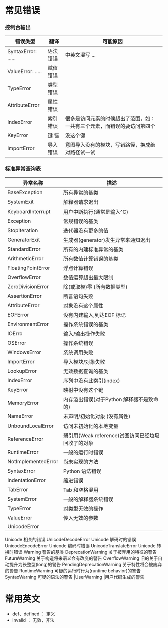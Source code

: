 # 常见错误
### 控制台输出  
| 错误类型 | 翻译   | 可能原因                                 | 
| ------- |------|--------------------------------------|
| SyntaxError: ...... | 语法错误 | 中英文混写 ...                            |
| ValueError: ..... |  赋值错误 |                                      |
| TypeError | 类型错误 |                                      |
| AttributeError | 属性错误 |                                      |
| IndexError | 索引错误 | 很多是访问元素的时候超出了范围，如：一共有三个元素，而错误的要访问第四个 |
| KeyError | 键 错 | 没这个键 | 
| ImportError | 导入错误 | 意图导入没有的模块，写错路径，换成绝对路径试一试 |

### 标准异常查询表  

| 异常名称 | 描述 |
|-----------|--------------|
|BaseException|所有异常的基类|
|SystemExit|解释器请求退出|
|KeyboardInterrupt|用户中断执行(通常是输入^C)|
|Exception|常规错误的基类|
|StopIteration|迭代器没有更多的值|
|GeneratorExit|生成器(generator)发生异常来通知退出|
|StandardError|所有的内建标准异常的基类|
|ArithmeticError|所有数值计算错误的基类|
|FloatingPointError|浮点计算错误|
|OverflowError|数值运算超出最大限制|
|ZeroDivisionError|除(或取模)零 (所有数据类型)|
|AssertionError|断言语句失败|
|AttributeError|对象没有这个属性|
|EOFError|没有内建输入,到达EOF 标记|
|EnvironmentError|操作系统错误的基类|
| IOErro | 输入/输出操作失败
| OSError | 操作系统错误
| WindowsError | 系统调用失败
| ImportError | 导入模块/对象失败
| LookupError | 无效数据查询的基类
| IndexError | 序列中没有此索引(index)
| KeyError | 映射中没有这个键
| MemoryError | 内存溢出错误(对于Python 解释器不是致命的)
| NameError | 未声明/初始化对象 (没有属性)
| UnboundLocalError| 访问未初始化的本地变量
| ReferenceError | 弱引用(Weak reference)试图访问已经垃圾回收了的对象
| RuntimeError | 一般的运行时错误
| NotImplementedError | 尚未实现的方法
| SyntaxError | Python 语法错误
| IndentationError | 缩进错误
| TabError | Tab 和空格混用
| SystemError | 一般的解释器系统错误
| TypeError | 对类型无效的操作
| ValueError | 传入无效的参数
| UnicodeError
Unicode 相关的错误
UnicodeDecodeError
Unicode 解码时的错误
UnicodeEncodeError
Unicode 编码时错误
UnicodeTranslateError
Unicode 转换时错误
Warning
警告的基类
DeprecationWarning
关于被弃用的特征的警告
FutureWarning
关于构造将来语义会有改变的警告
OverflowWarning
旧的关于自动提升为长整型(long)的警告
PendingDeprecationWarning
关于特性将会被废弃的警告
RuntimeWarning
可疑的运行时行为(runtime behavior)的警告
SyntaxWarning
可疑的语法的警告
|UserWarning
|用户代码生成的警告



# 常用英文 
* def、defined ： 定义
* invalid ： 无效，非法